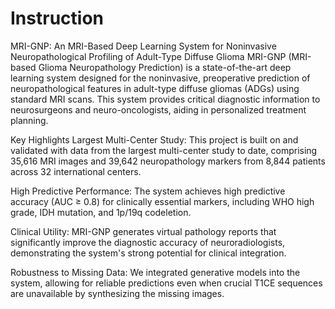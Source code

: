 # Instruction

MRI-GNP: An MRI-Based Deep Learning System for Noninvasive Neuropathological Profiling of Adult-Type Diffuse Glioma
MRI-GNP (MRI-based Glioma Neuropathology Prediction) is a state-of-the-art deep learning system designed for the noninvasive, preoperative prediction of neuropathological features in adult-type diffuse gliomas (ADGs) using standard MRI scans. This system provides critical diagnostic information to neurosurgeons and neuro-oncologists, aiding in personalized treatment planning.

Key Highlights
Largest Multi-Center Study: This project is built on and validated with data from the largest multi-center study to date, comprising 35,616 MRI images and 39,642 neuropathology markers from 8,844 patients across 32 international centers.

High Predictive Performance: The system achieves high predictive accuracy (AUC ≥ 0.8) for clinically essential markers, including WHO high grade, IDH mutation, and 1p/19q codeletion.

Clinical Utility: MRI-GNP generates virtual pathology reports that significantly improve the diagnostic accuracy of neuroradiologists, demonstrating the system's strong potential for clinical integration.

Robustness to Missing Data: We integrated generative models into the system, allowing for reliable predictions even when crucial T1CE sequences are unavailable by synthesizing the missing images.
